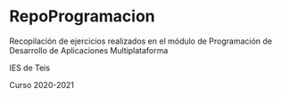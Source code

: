 # RepoProgramacion

Recopilación de ejercicios realizados en el módulo de Programación de Desarrollo de Aplicaciones Multiplataforma

IES de Teis

Curso 2020-2021
